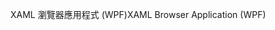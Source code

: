 <span data-ttu-id="659d7-101">XAML 瀏覽器應用程式 (WPF)</span><span class="sxs-lookup"><span data-stu-id="659d7-101">XAML Browser Application (WPF)</span></span>